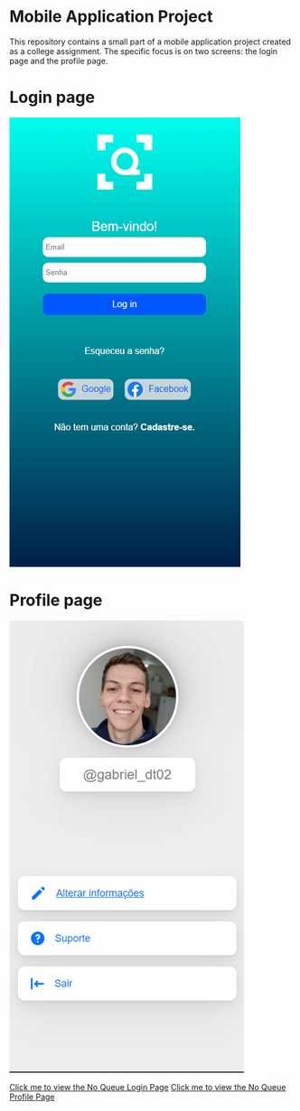 # Mobile Application Project

This repository contains a small part of a mobile application project created as a college assignment. The specific focus is on two screens: the login page and the profile page. 

# Login page
![Login Page](assets/images/login-page.png)

# Profile page
![Profile Page](assets/images/noqueue-profile-page.png)


[Click me to view the No Queue Login Page](https://gabrieldinecktremarin.github.io/noqueue-profile-page-and-login-page/login-page/index.html)
[Click me to view the No Queue Profile Page](https://gabrieldinecktremarin.github.io/noqueue-profile-page-and-login-page/profile-page/index.html)




